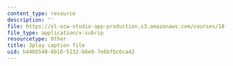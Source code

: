 ```yaml
---
content_type: resource
description: ''
file: https://ol-ocw-studio-app-production.s3.amazonaws.com/courses/18-02sc-multivariable-calculus-fall-2010/b446b5486b165132b6e07e6bfbc6ca42_KXof0q88xbg.vtt
file_type: application/x-subrip
resourcetype: Other
title: 3play caption file
uid: b446b548-6b16-5132-b6e0-7e6bfbc6ca42
---
```

